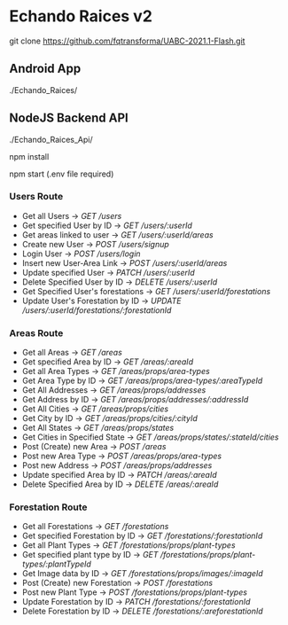 # Echando Raices v2
git clone https://github.com/fqtransforma/UABC-2021.1-Flash.git
## Android App
./Echando_Raices/

## NodeJS Backend API
./Echando_Raices_Api/

npm install

npm start (.env file required)

### Users Route
* Get all Users                     ->  _GET /users_
* Get specified User by ID          ->  _GET /users/:userId_
* Get areas linked to user          -> _GET /users/:userId/areas_
* Create new User                   -> _POST /users/signup_
* Login User                        -> _POST /users/login_
* Insert new User-Area Link         -> _POST /users/:userId/areas_
* Update specified User             -> _PATCH /users/:userId_
* Delete Specified User by ID       -> _DELETE /users/:userId_
* Get Specified User's forestations -> _GET /users/:userId/forestations_
* Update User's Forestation by ID   -> _UPDATE /users/:userId/forestations/:forestationId_

### Areas Route
* Get all Areas                     -> _GET /areas_
* Get specified Area by ID          -> _GET /areas/:areaId_
* Get all Area Types                -> _GET /areas/props/area-types_
* Get Area Type by ID               -> _GET /areas/props/area-types/:areaTypeId_
* Get All Addresses                 -> _GET /areas/props/addresses_
* Get Address by ID                 -> _GET /areas/props/addresses/:addressId_
* Get All Cities                    -> _GET /areas/props/cities_
* Get City by ID                    -> _GET /areas/props/cities/:cityId_
* Get All States                    -> _GET /areas/props/states_
* Get Cities in Specified State     -> _GET /areas/props/states/:stateId/cities_
* Post (Create) new Area            -> _POST /areas_
* Post new Area Type                -> _POST /areas/props/area-types_
* Post new Address                  -> _POST /areas/props/addresses_
* Update specified Area by ID       -> _PATCH /areas/:areaId_
* Delete Specified Area by ID       -> _DELETE /areas/:areaId_

### Forestation Route
* Get all Forestations              ->  _GET /forestations_
* Get specified Forestation by ID   ->  _GET /forestations/:forestationId_
* Get all Plant Types               ->  _GET /forestations/props/plant-types_
* Get specified plant type by ID    -> _GET /forestations/props/plant-types/:plantTypeId_
* Get Image data by ID              -> _GET /forestations/props/images/:imageId_
* Post (Create) new Forestation     -> _POST /forestations_
* Post new Plant Type               -> _POST /forestations/props/plant-types_
* Update Forestation by ID          -> _PATCH /forestations/:forestationId_
* Delete Forestation by ID          -> _DELETE /forestations/:areforestationId_
